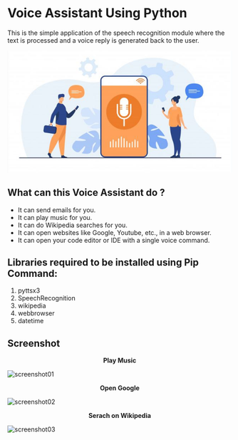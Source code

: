 # Voice Assistant Using Python

This is the simple application of the speech recognition module where the text is processed and a voice reply is generated back to the user.

<img src="https://github.com/Govind155/Voice-Assistant-using-python/blob/main/logo.JPG">

## What can this Voice Assistant do ?

- It can send emails for you.   
- It can play music for you.   
- It can do Wikipedia searches for you.   
- It can open websites like Google, Youtube, etc., in a web browser.   
- It can open your code editor or IDE with a single voice command.

## Libraries required to be installed using Pip Command:
1. pyttsx3  
2. SpeechRecognition
3. wikipedia    
4. webbrowser
5. datetime

## Screenshot

<p align="center"><b>Play Music</b></p>

![screenshot01](https://user-images.githubusercontent.com/73738015/103520507-45094700-4e9d-11eb-8c2d-aaaf4329fe9d.JPG)

<p align="center"><b>Open Google</b></p>

![screenshot02](https://user-images.githubusercontent.com/73738015/103520517-48043780-4e9d-11eb-8ef5-a3ecb58720b2.JPG)

<p align="center"><b>Serach on Wikipedia</b></p>

![screenshot03](https://user-images.githubusercontent.com/73738015/103520112-aa106d00-4e9c-11eb-9527-baf1fa0ed6a8.JPG)






